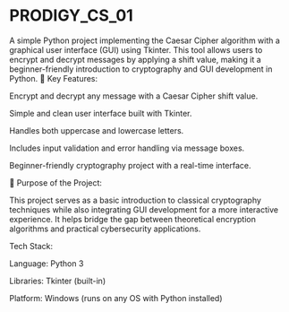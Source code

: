 # PRODIGY_CS_01
A simple Python project implementing the Caesar Cipher algorithm with a graphical user interface (GUI) using Tkinter. This tool allows users to encrypt and decrypt messages by applying a shift value, making it a beginner-friendly introduction to cryptography and GUI development in Python.
📌 Key Features:

Encrypt and decrypt any message with a Caesar Cipher shift value.

Simple and clean user interface built with Tkinter.

Handles both uppercase and lowercase letters.

Includes input validation and error handling via message boxes.

Beginner-friendly cryptography project with a real-time interface.

🎯 Purpose of the Project:

This project serves as a basic introduction to classical cryptography techniques while also integrating GUI development for a more interactive experience. It helps bridge the gap between theoretical encryption algorithms and practical cybersecurity applications.

 Tech Stack:

Language: Python 3

Libraries: Tkinter (built-in)

Platform: Windows (runs on any OS with Python installed)
